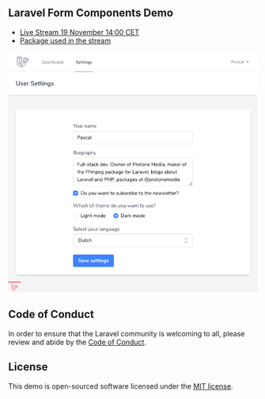 ## Laravel Form Components Demo

* [Live Stream 19 November 14:00 CET](https://www.youtube.com/watch?v=7eNZS4U7xyM)
* [Package used in the stream](https://github.com/protonemedia/laravel-form-components)

<img src="https://raw.githubusercontent.com/pascalbaljet/laravel-form-components-demo/main/screenshot.png" />

## Code of Conduct

In order to ensure that the Laravel community is welcoming to all, please review and abide by the [Code of Conduct](https://laravel.com/docs/contributions#code-of-conduct).

## License

This demo is open-sourced software licensed under the [MIT license](https://opensource.org/licenses/MIT).
